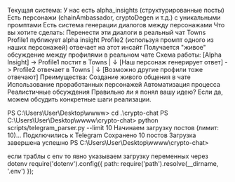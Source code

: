 Текущая система:
У нас есть alpha_insights (структурированные посты)
Есть персонажи (chainAmbassador, cryptoDegen и т.д.) с уникальными промптами
Есть система генерации диалогов между персонажами
Что вы хотите сделать:
Перенести эти диалоги в реальный чат Towns
Profile1 публикует alpha insight
Profile2 (используя промпт одного из наших персонажей) отвечает на этот инсайт
Получается "живое" обсуждение между профилями в реальном чате
Схема работы:
[Alpha Insight] -> Profile1 постит в Towns
    |
    ↓
[Наш персонаж генерирует ответ] -> Profile2 отвечает в Towns
    |
    ↓
[Возможно другие профили тоже отвечают]
Преимущества:
Создание живого общения в чате
Использование проработанных персонажей
Автоматизация процесса
Реалистичные обсуждения
Правильно ли я понял вашу идею? Если да, можем обсудить конкретные шаги реализации.





PS C:\Users\User\Desktop\wwww> cd .\crypto-chat
PS C:\Users\User\Desktop\wwww\crypto-chat> python scripts/telegram_parser.py --limit 10
Начинаем загрузку постов (лимит: 10)...
Подключились к Telegram
Сохранено 10 постов
Загрузка завершена успешно
PS C:\Users\User\Desktop\wwww\crypto-chat> 

если траблы с env то явно указываем загрузку переменных через dotenv 
require('dotenv').config({ path: require('path').resolve(__dirname, '.env') });